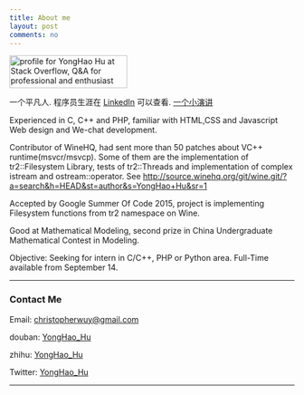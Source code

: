 ```yaml
---
title: About me
layout: post
comments: no
---
```


<a href="https://stackoverflow.com/users/4206629/yonghao-hu">
<img src="https://stackoverflow.com/users/flair/4206629.png" width="208" height="58" alt="profile for YongHao Hu at Stack Overflow, Q&amp;A for professional and enthusiast programmers" title="profile for YongHao Hu at Stack Overflow, Q&amp;A for professional and enthusiast programmers">
</a>

一个平凡人.
程序员生涯在 [LinkedIn](https://www.linkedin.com/in/yonghaohu) 可以查看.
[一个小演讲](https://www.youtube.com/watch?v=If8FjTkb06M&t=407s)

Experienced in C, C++ and PHP, familiar with  HTML,CSS and Javascript Web design and We-chat development.

Contributor of WineHQ, had sent more than 50 patches about VC++ runtime(msvcr/msvcp). Some of them are the implementation of tr2::Filesystem Library, tests of tr2::Threads and implementation of complex istream and ostream::operator. See  http://source.winehq.org/git/wine.git/?a=search&h=HEAD&st=author&s=YongHao+Hu&sr=1

Accepted by Google Summer Of Code 2015, project is implementing Filesystem functions from tr2 namespace on Wine.

Good at Mathematical Modeling, second prize in China Undergraduate Mathematical Contest in Modeling.

Objective: Seeking for intern in C/C++, PHP or Python area. Full-Time available from September 14.

----

### Contact Me        

Email:   [christopherwuy@gmail.com](mailto:christopherwuy@gmail.com) 

douban: [YongHao_Hu](https://www.douban.com/people/56688445/)

zhihu: [YongHao_Hu](https://www.zhihu.com/people/hu-yong-hao-49)

Twitter: [YongHao_Hu](http://twitter.com/YongHao_Hu)

----
